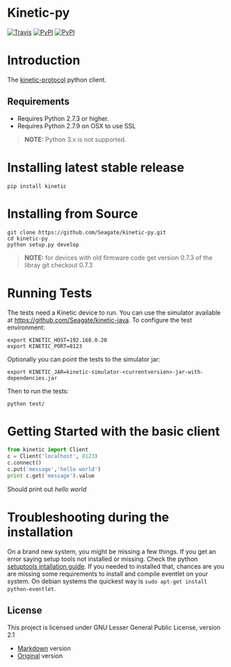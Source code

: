 # **Kinetic-py**
[![Travis](https://img.shields.io/travis/Seagate/kinetic-py.svg)](https://travis-ci.org/Seagate/kinetic-py)
[![PyPI](https://img.shields.io/pypi/v/kinetic.svg)](https://pypi.python.org/pypi/kinetic/)
[![PyPI](https://img.shields.io/pypi/l/kinetic.svg)](https://github.com/Seagate/kinetic-py/blob/master/LICENSE/LGPL2.1.md)

Introduction
============
The [kinetic-protocol](https://github.com/Seagate/kinetic-protocol) python client.

## Requirements
- Requires Python 2.7.3 or higher. 
- Requires Python 2.7.9 on OSX to use SSL 

> **NOTE:** Python 3.x is not supported. 
 
Installing latest stable release
================================
    pip install kinetic


Installing from Source
======================

    git clone https://github.com/Seagate/kinetic-py.git
    cd kinetic-py
    python setup.py develop

> **NOTE:** for devices with old firmware code get version 0.7.3 of the libray
    git checkout 0.7.3

Running Tests
=============
The tests need a Kinetic device to run. You can use the simulator available at https://github.com/Seagate/kinetic-java.
To configure the test environment:

    export KINETIC_HOST=192.168.0.20
    export KINETIC_PORT=8123

Optionally you can point the tests to the simulator jar:

    export KINETIC_JAR=kinetic-simulator-<currentversion>-jar-with-dependencies.jar

Then to run the tests:

    python test/

Getting Started with the basic client
=====================================

```python
from kinetic import Client
c = Client('localhost', 8123)
c.connect()
c.put('message','hello world')
print c.get('message').value
```
Should print out _hello world_

Troubleshooting during the installation
=======================================
On a brand new system, you might be missing a few things.
If you get an error saying setup tools not installed or missing.
Check the python [setuptools intallation guide](https://pypi.python.org/pypi/setuptools#installation-instructions).
If you needed to installed that, chances are you are missing some requirements to install and compile eventlet on your system.
On debian systems the quickest way is `sudo apt-get install python-eventlet`.


License
-------

This project is licensed under GNU Lesser General Public License, version 2.1
* [Markdown](LICENSE/LGPL2.1.md) version
* [Original](LICENSE/LGPL2.1.txt) version
